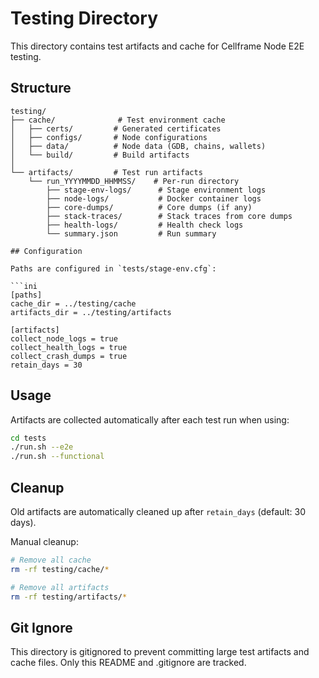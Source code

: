 # Testing Directory

This directory contains test artifacts and cache for Cellframe Node E2E testing.

## Structure

```
testing/
├── cache/              # Test environment cache
│   ├── certs/         # Generated certificates
│   ├── configs/       # Node configurations
│   ├── data/          # Node data (GDB, chains, wallets)
│   └── build/         # Build artifacts
│
└── artifacts/         # Test run artifacts
    └── run_YYYYMMDD_HHMMSS/    # Per-run directory
        ├── stage-env-logs/      # Stage environment logs
        ├── node-logs/           # Docker container logs
        ├── core-dumps/          # Core dumps (if any)
        ├── stack-traces/        # Stack traces from core dumps
        ├── health-logs/         # Health check logs
        └── summary.json         # Run summary

## Configuration

Paths are configured in `tests/stage-env.cfg`:

```ini
[paths]
cache_dir = ../testing/cache
artifacts_dir = ../testing/artifacts

[artifacts]
collect_node_logs = true
collect_health_logs = true
collect_crash_dumps = true
retain_days = 30
```

## Usage

Artifacts are collected automatically after each test run when using:

```bash
cd tests
./run.sh --e2e
./run.sh --functional
```

## Cleanup

Old artifacts are automatically cleaned up after `retain_days` (default: 30 days).

Manual cleanup:
```bash
# Remove all cache
rm -rf testing/cache/*

# Remove all artifacts
rm -rf testing/artifacts/*
```

## Git Ignore

This directory is gitignored to prevent committing large test artifacts and cache files.
Only this README and .gitignore are tracked.

